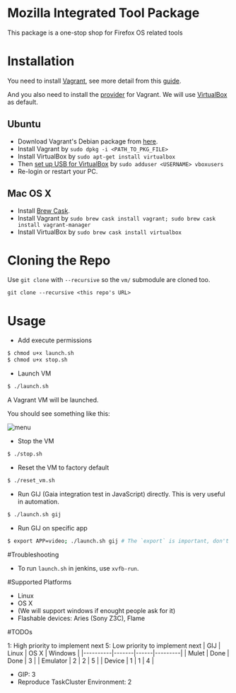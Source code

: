 Mozilla Integrated Tool Package
===============================

This package is a one-stop shop for Firefox OS related tools

# Installation 

You need to install [Vagrant](https://docs.vagrantup.com/v2/installation/index.html), see more detail from this [guide](https://docs.vagrantup.com/v2/installation/index.html).

And you also need to install the [provider](https://docs.vagrantup.com/v2/providers/index.html) for Vagrant. We will use [VirtualBox](http://www.virtualbox.org/) as default.

## Ubuntu

* Download Vagrant's Debian package from [here](http://www.vagrantup.com/downloads).
* Install Vagrant by `sudo dpkg -i <PATH_TO_PKG_FILE>`
* Install VirtualBox by `sudo apt-get install virtualbox`
* Then [set up USB for VirtualBox](https://help.ubuntu.com/community/VirtualBox/USB) by `sudo adduser <USERNAME> vboxusers`
* Re-login or restart your PC.

## Mac OS X

* Install [Brew Cask](http://caskroom.io/).
* Install Vagrant by `sudo brew cask install vagrant; sudo brew cask install vagrant-manager`
* Install VirtualBox by `sudo brew cask install virtualbox`

# Cloning the Repo
Use `git clone` with ``--recursive`` so the `vm/` submodule are cloned too.
```
git clone --recursive <this repo's URL>
```

# Usage

* Add execute permissions

```bash
$ chmod u+x launch.sh
$ chmod u+x stop.sh
```

* Launch VM

```bash
$ ./launch.sh
```

A Vagrant VM will be launched.

You should see something like this:

![menu](https://raw.githubusercontent.com/Mozilla-TWQA/MozITP/master/menu.png)

* Stop the VM

```bash
$ ./stop.sh
```

* Reset the VM to factory default

```bash
$ ./reset_vm.sh
```

* Run GIJ (Gaia integration test in JavaScript) directly. This is very useful in automation.

```bash
$ ./launch.sh gij
```

* Run GIJ on specific app 

```bash
$ export APP=video; ./launch.sh gij # The `export` is important, don't miss it
```


#Troubleshooting
* To run `launch.sh` in jenkins, use `xvfb-run`.

#Supported Platforms
* Linux
* OS X
* (We will support windows if enought people ask for it)
* Flashable devices: Aries (Sony Z3C), Flame

#TODOs

1: High priority to implement next
5: Low priority to implement next
| GIJ      | Linux | OS X | Windows |
|----------|-------|------|---------|
| Mulet    | Done  | Done | 3       |
| Emulator | 2     | 2    | 5       |
| Device   | 1     | 1    | 4       |

* GIP: 3
* Reproduce TaskCluster Environment: 2

